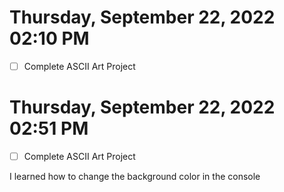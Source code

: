 # Thursday, September 22, 2022 02:10 PM
- [ ] Complete ASCII Art Project
# Thursday, September 22, 2022 02:51 PM
- [ ] Complete ASCII Art Project

I learned how to change the background color in the console

